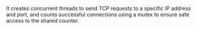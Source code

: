 It creates concurrent threads to send TCP requests to a specific IP address and port, and counts successful connections using a mutex to ensure safe access to the shared counter.





